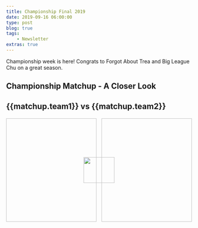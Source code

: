 ```yaml
---
title: Championship Final 2019
date: 2019-09-16 06:00:00
type: post
blog: true
tags:
    - Newsletter
extras: true
---
```


Championship week is here! Congrats to Forgot About Trea and Big League Chu on a great season.

## Championship Matchup - A Closer Look
<div class="weekContainer" v-for="week in weeks">

<div class="matchupContainer" v-for="matchup in week.matchups">

<!-- add records and place in division -->
<h2>{{matchup.team1}} vs {{matchup.team2}}</h2>
<div class="matchupImages">
<img class="team1Img" :src="matchup.team1Img">
<img class="vsLogo" src="http://static1.comicvine.com/uploads/original/11112/111129141/5440487-1122329314-52705.png">
<img class="team2Img" :src="matchup.team2Img">
</div>
<p :inner-html.prop="matchup.story | newLines"></p>

</div>

</div>


<style>
.authorName {
    font-size: 1rem;
}

.titleHug {
    margin-bottom: .3em;
}

.articleContainer {
    display: grid;
    grid-template-columns: auto auto;
    grid-row-gap: 1em;
    grid-column-gap: 1em;
}

@media only screen and (max-width: 1024px) {
    .articleContainer {
        grid-template-columns: auto;
    }
}

.article {
    box-shadow: 0 4px 6px 0 hsla(0, 0%, 0%, 0.2);
    cursor: pointer;
}

.article:hover {
    box-shadow: 0 8px 12px 0 hsla(0, 0%, 0%, 0.4);
}

.article > img {
    display: block;
    width: 100%;
    height: 20em;
    object-fit: cover;
}

.article > div {
    padding: 1em;
    height: 3em;
}

.article h3 {
    margin: 0;
}

.article h3, .article span {
    color: #2c3e50;
}


.matchupImages {
    margin-top: 20px;
    display: grid;
    grid-template-columns: repeat(6, 1fr);
    grid-column-gap: 1em;
    grid-auto-rows: 20em;
}

/* @media (max-width: 1024px) {
    .matchupImages {
        grid-template-columns: auto;
        grid-row-gap: 1em;
    }
} */

.matchupImages > img {
    height: 20em;
    object-fit: cover;
}

.matchupImages > .team1Img { grid-column: 1 / 4; grid-row: 1; width: 100%; }
.matchupImages > .vsLogo { grid-column: 3 / 5; grid-row: 1; z-index: 1; height: 5em; width: 6em; margin: auto; }
.matchupImages > .team2Img { grid-column: 4 / 7; grid-row: 1; width: 100%; }

@media (max-width: 900px) {
   .matchupImages {
       grid-template-columns: auto;
       grid-template-rows: repeat(6, 1fr);
       grid-row-gap: 1em;
    }
   .matchupImages > .team1Img { grid-row: 1 / 4; grid-column: 1; }
   .matchupImages > .vsLogo { grid-row: 2 / 6; grid-column: 1; }
   .matchupImages > .team2Img { grid-row: 4 / 7; grid-column: 1; }
}
</style>

<script>
export default {
    data() {
        return {
            weeks: [
                {
                    matchups: [
                        {
                            team1: "The Emporium",
                            team1Img: "http://www.trbimg.com/img-5ab9a0e2/turbine/ct-spt-cubs-yu-darvish-notes-20180326",
                            team2: "Team !Ponche!",
                            team2Img: "https://img.mlbstatic.com/mlb-images/image/private/t_2x1/t_w1536/mlb/zzcpwjsc8jwdlnxyuxo6.jpg",
                            story: "The Emporium had a busy week winning a close matchup and simultaneously rebranding the team. The injury bug has also been busy lately taking out Emporium stars Christian Yelich, Jose Ramirez, and Anthony Rizzo. Nevertheless, the team is lifted by their new full-priced status. Team !Ponche! snuck past Big League Chu with the tiebreaker and some stellar pitching. The offense cooled off just a touch, but there is still some healthy firepower there. The tantalizing luck charms of David Peralta and Jake Arrieta remain entrenched in the lineup and ready for the championship bout. \n The Emporium is limping into the final. Has the Team !Ponche! offense cooled enough for things to stay close? The matchup could be another close one as both rotations and bullpens could easily swing the fate of the 2019 UDL champion."
                        }
                    ]
                }
            ]
        };
    },
    filters: {
        newLines: function(str){
            return str.replace(/(\r\n|\n|\r)/gm, "<br><br>")
        }
    }
}
</script>
